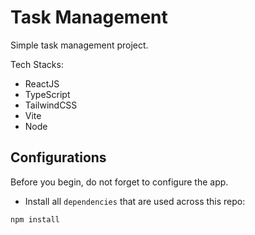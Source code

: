 # Task Management

Simple task management project.

Tech Stacks:
- ReactJS
- TypeScript
- TailwindCSS
- Vite
- Node

## Configurations

Before you begin, do not forget to configure the app.

- Install all `dependencies` that are used across this repo:

```js
npm install
```
